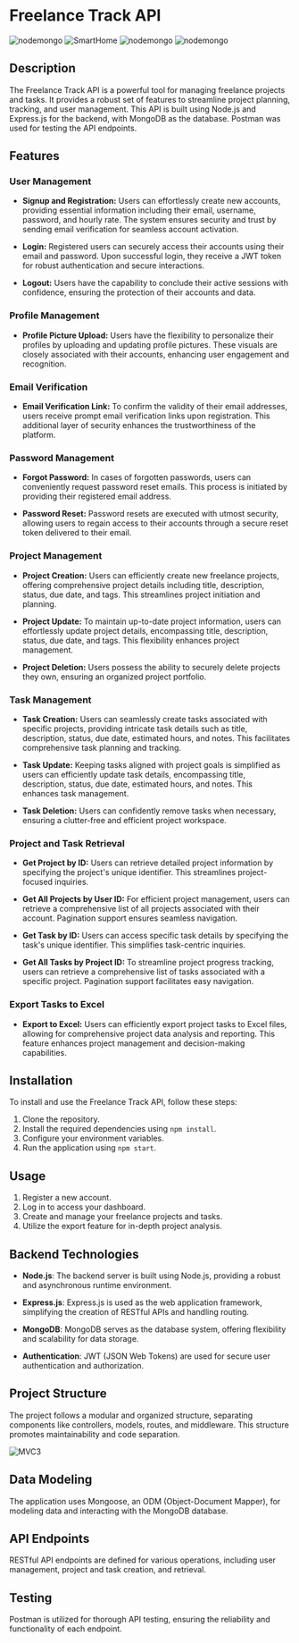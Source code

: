 # Freelance Track API

![nodemongo](https://github.com/b-alramlawi/freelance-track-api/assets/63581864/3026ce3f-b4d6-4bc5-8986-54d5cd34040f)
![SmartHome](https://user-images.githubusercontent.com/63581864/215319050-dbe28569-59d3-41fe-88f1-4c113ef34c43.png)
![nodemongo](https://github.com/b-alramlawi/freelance-track-api/assets/63581864/f9499a38-3940-4e86-b402-41f181afeacf.png)
![nodemongo]([https://github.com/b-alramlawi/freelance-track-api/assets/63581864/f9499a38-3940-4e86-b402-41f181afeacf.png](https://assets.northflank.com/nodemongo_9c3caf6f45.png))



## Description

The Freelance Track API is a powerful tool for managing freelance projects and tasks. It provides a robust set of features to streamline project planning, tracking, and user management. This API is built using Node.js and Express.js for the backend, with MongoDB as the database. Postman was used for testing the API endpoints.

## Features

### User Management

- **Signup and Registration:** Users can effortlessly create new accounts, providing essential information including their email, username, password, and hourly rate. The system ensures security and trust by sending email verification for seamless account activation.

- **Login:** Registered users can securely access their accounts using their email and password. Upon successful login, they receive a JWT token for robust authentication and secure interactions.

- **Logout:** Users have the capability to conclude their active sessions with confidence, ensuring the protection of their accounts and data.

### Profile Management

- **Profile Picture Upload:** Users have the flexibility to personalize their profiles by uploading and updating profile pictures. These visuals are closely associated with their accounts, enhancing user engagement and recognition.

### Email Verification

- **Email Verification Link:** To confirm the validity of their email addresses, users receive prompt email verification links upon registration. This additional layer of security enhances the trustworthiness of the platform.

### Password Management

- **Forgot Password:** In cases of forgotten passwords, users can conveniently request password reset emails. This process is initiated by providing their registered email address.

- **Password Reset:** Password resets are executed with utmost security, allowing users to regain access to their accounts through a secure reset token delivered to their email.

### Project Management

- **Project Creation:** Users can efficiently create new freelance projects, offering comprehensive project details including title, description, status, due date, and tags. This streamlines project initiation and planning.

- **Project Update:** To maintain up-to-date project information, users can effortlessly update project details, encompassing title, description, status, due date, and tags. This flexibility enhances project management.

- **Project Deletion:** Users possess the ability to securely delete projects they own, ensuring an organized project portfolio.

### Task Management

- **Task Creation:** Users can seamlessly create tasks associated with specific projects, providing intricate task details such as title, description, status, due date, estimated hours, and notes. This facilitates comprehensive task planning and tracking.

- **Task Update:** Keeping tasks aligned with project goals is simplified as users can efficiently update task details, encompassing title, description, status, due date, estimated hours, and notes. This enhances task management.

- **Task Deletion:** Users can confidently remove tasks when necessary, ensuring a clutter-free and efficient project workspace.

### Project and Task Retrieval

- **Get Project by ID:** Users can retrieve detailed project information by specifying the project's unique identifier. This streamlines project-focused inquiries.

- **Get All Projects by User ID:** For efficient project management, users can retrieve a comprehensive list of all projects associated with their account. Pagination support ensures seamless navigation.

- **Get Task by ID:** Users can access specific task details by specifying the task's unique identifier. This simplifies task-centric inquiries.

- **Get All Tasks by Project ID:** To streamline project progress tracking, users can retrieve a comprehensive list of tasks associated with a specific project. Pagination support facilitates easy navigation.

### Export Tasks to Excel

- **Export to Excel:** Users can efficiently export project tasks to Excel files, allowing for comprehensive project data analysis and reporting. This feature enhances project management and decision-making capabilities.

## Installation

To install and use the Freelance Track API, follow these steps:

1. Clone the repository.
2. Install the required dependencies using `npm install`.
3. Configure your environment variables.
4. Run the application using `npm start`.

## Usage

1. Register a new account.
2. Log in to access your dashboard.
3. Create and manage your freelance projects and tasks.
4. Utilize the export feature for in-depth project analysis.

## Backend Technologies

- **Node.js**: The backend server is built using Node.js, providing a robust and asynchronous runtime environment.

- **Express.js**: Express.js is used as the web application framework, simplifying the creation of RESTful APIs and handling routing.

- **MongoDB**: MongoDB serves as the database system, offering flexibility and scalability for data storage.

- **Authentication**: JWT (JSON Web Tokens) are used for secure user authentication and authorization.

## Project Structure

The project follows a modular and organized structure, separating components like controllers, models, routes, and middleware. This structure promotes maintainability and code separation.

![MVC3](https://github.com/b-alramlawi/freelance-track-api/assets/63581864/deedeb8e-01d2-458c-823c-0389ad43f31a)


## Data Modeling

The application uses Mongoose, an ODM (Object-Document Mapper), for modeling data and interacting with the MongoDB database.

## API Endpoints

RESTful API endpoints are defined for various operations, including user management, project and task creation, and retrieval.

## Testing

Postman is utilized for thorough API testing, ensuring the reliability and functionality of each endpoint.

